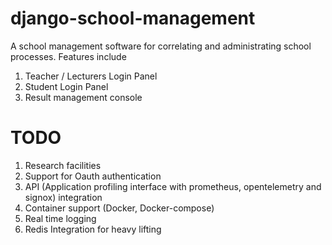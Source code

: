 # django-school-management

A school management software for correlating and administrating school processes.
Features include

1. Teacher / Lecturers Login Panel
2. Student Login Panel
3. Result management console 


# TODO
1. Research facilities
2. Support for Oauth authentication
3. API (Application profiling interface with prometheus, opentelemetry and signox) integration
4. Container support (Docker, Docker-compose)
5. Real time logging
6. Redis Integration for heavy lifting 
